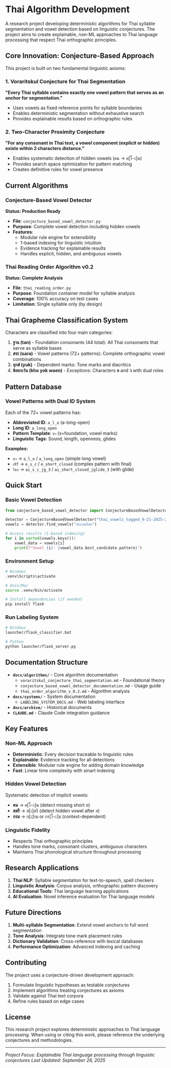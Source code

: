 # Thai Algorithm Development

A research project developing deterministic algorithms for Thai syllable segmentation and vowel detection based on linguistic conjectures. The project aims to create explainable, non-ML approaches to Thai language processing that respect Thai orthographic principles.

## Core Innovation: Conjecture-Based Approach

This project is built on two fundamental linguistic axioms:

### 1. Voraritskul Conjecture for Thai Segmentation
**"Every Thai syllable contains exactly one vowel pattern that serves as an anchor for segmentation."**

- Uses vowels as fixed reference points for syllable boundaries
- Enables deterministic segmentation without exhaustive search
- Provides explainable results based on orthographic rules

### 2. Two-Character Proximity Conjecture
**"For any consonant in Thai text, a vowel component (explicit or hidden) exists within 2 characters distance."**

- Enables systematic detection of hidden vowels (คน → ค[โ-ะ]น)
- Provides search space optimization for pattern matching
- Creates definitive rules for vowel presence

## Current Algorithms

### Conjecture-Based Vowel Detector
**Status: Production Ready**
- **File**: `conjecture_based_vowel_detector.py`
- **Purpose**: Complete vowel detection including hidden vowels
- **Features**:
  - Modular rule engine for extensibility
  - 1-based indexing for linguistic intuition
  - Evidence tracking for explainable results
  - Handles explicit, hidden, and ambiguous vowels

### Thai Reading Order Algorithm v0.2
**Status: Complete Analysis**
- **File**: `thai_reading_order.py`
- **Purpose**: Foundation container model for syllable analysis
- **Coverage**: 100% accuracy on test cases
- **Limitation**: Single syllable only (by design)

## Thai Grapheme Classification System

Characters are classified into four main categories:

1. **ฐาน (tan)** - Foundation consonants (44 total): All Thai consonants that serve as syllable bases
2. **สระ (sara)** - Vowel patterns (72+ patterns): Complete orthographic vowel combinations
3. **ยุกต์ (yuk)** - Dependent marks: Tone marks and diacritics
4. **ข้อยกเว้น (kho yok waen)** - Exceptions: Characters **อ** and **ว** with dual roles

## Pattern Database

### Vowel Patterns with Dual ID System
Each of the 72+ vowel patterns has:
- **Abbreviated ID**: `a_l_o` (a-long-open)
- **Long ID**: `a_long_open`
- **Pattern Template**: `xา` (x=foundation, vowel marks)
- **Linguistic Tags**: Sound, length, openness, glides

**Examples:**
- `xา` → `a_l_o` / `a_long_open` (simple long vowel)
- `เx็f` → `e_s_c` / `e_short_closed` (complex pattern with final)
- `ไxย` → `ai_s_c_jg_3` / `ai_short_closed_jglide_3` (with glide)

## Quick Start

### Basic Vowel Detection
```python
from conjecture_based_vowel_detector import ConjectureBasedVowelDetector

detector = ConjectureBasedVowelDetector("thai_vowels_tagged_9-21-2025-2-31-pm.json")
vowels = detector.find_vowels("ประเทศไทย")

# Access results (1-based indexing)
for i in sorted(vowels.keys()):
    vowel_data = vowels[i]
    print(f"Vowel {i}: {vowel_data.best_candidate.pattern}")
```

### Environment Setup
```bash
# Windows
.venv\Scripts\activate

# Unix/Mac
source .venv/bin/activate

# Install dependencies (if needed)
pip install flask
```

### Run Labeling System
```bash
# Windows
launcher/flask_classifier.bat

# Python
python launcher/flask_server.py
```

## Documentation Structure

- **`docs/algorithms/`** - Core algorithm documentation
  - `voraritskul_conjecture_thai_segmentation.md` - Foundational theory
  - `conjecture_based_vowel_detector_documentation.md` - Usage guide
  - `thai_order_algorithm_v_0.2.md` - Algorithm analysis
- **`docs/systems/`** - System documentation
  - `LABELING_SYSTEM_DOCS.md` - Web labeling interface
- **`docs/archive/`** - Historical documents
- **`CLAUDE.md`** - Claude Code integration guidance

## Key Features

### Non-ML Approach
- **Deterministic**: Every decision traceable to linguistic rules
- **Explainable**: Evidence tracking for all detections
- **Extensible**: Modular rule engine for adding domain knowledge
- **Fast**: Linear time complexity with smart indexing

### Hidden Vowel Detection
Systematic detection of implicit vowels:
- **คน** → ค[โ-ะ]น (detect missing short o)
- **สตรี** → ส[ะ]ตรี (detect hidden vowel after ส)
- **กรม** → ก[ะ]รม or กร[โ-ะ]ม (context-dependent)

### Linguistic Fidelity
- Respects Thai orthographic principles
- Handles tone marks, consonant clusters, ambiguous characters
- Maintains Thai phonological structure throughout processing

## Research Applications

1. **Thai NLP**: Syllable segmentation for text-to-speech, spell checkers
2. **Linguistic Analysis**: Corpus analysis, orthographic pattern discovery
3. **Educational Tools**: Thai language learning applications
4. **AI Evaluation**: Novel inference evaluation for Thai language models

## Future Directions

1. **Multi-syllable Segmentation**: Extend vowel anchors to full word segmentation
2. **Tone Analysis**: Integrate tone mark placement rules
3. **Dictionary Validation**: Cross-reference with lexical databases
4. **Performance Optimization**: Advanced indexing and caching

## Contributing

The project uses a conjecture-driven development approach:
1. Formulate linguistic hypotheses as testable conjectures
2. Implement algorithms treating conjectures as axioms
3. Validate against Thai text corpora
4. Refine rules based on edge cases

## License

This research project explores deterministic approaches to Thai language processing. When using or citing this work, please reference the underlying conjectures and methodologies.

---

*Project Focus: Explainable Thai language processing through linguistic conjectures*
*Last Updated: September 26, 2025*